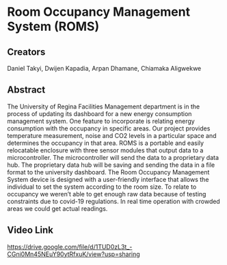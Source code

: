 # Room Occupancy Management System (ROMS)
## Creators
Daniel Takyi, Dwijen Kapadia, Arpan Dhamane, Chiamaka Aligwekwe
## Abstract
The University of Regina Facilities Management department is in the process of updating its dashboard for a new energy consumption management system. 
One feature to incorporate is relating energy consumption with the occupancy in specific areas. 
Our project provides temperature measurement, noise and CO2 levels in a particular space and determines the occupancy in that area. 
ROMS is a portable and easily relocatable enclosure with three sensor modules that output data to a microcontroller. 
The microcontroller will send the data to a proprietary data hub. 
The proprietary data hub will be saving and sending the data in a file format to the university dashboard. 
The Room Occupancy Management System device is designed with a user-friendly interface that allows the individual to set the system according to the room size. 
To relate to occupancy we weren’t able to get enough raw data because of testing constraints due to covid-19 regulations.
In real time operation with crowded areas we could get actual readings.
## Video Link
https://drive.google.com/file/d/1TUD0zL3t_-CGni0Mn45NEuY90ytRfxuK/view?usp=sharing
